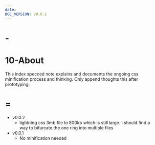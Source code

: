 ```yaml
---
date: 
DOC_VERSION: v0.0.1
---
```


# -

# 10-About

This index specced note explains and documents the ongoing css minification process and thinking. Only append thoughts this after prototyping.

# =

* v0.0.2
  * lightning css 3mb file to 800kb which is still large. i should find a way to bifurcate the one ring into multiple files
* v0.0.1
  * No minification needed
